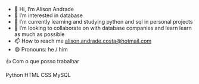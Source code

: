 - 👋 Hi, I’m Alison Andrade
- 👀 I’m interested in database
- 🌱 I’m currently learning and studying python and sql 
in personal projects
- 💞️ I’m looking to collaborate on with database companies and learn learn as much as possible
- 📫 How to reach me alison.andrade.costa@hotmail.com
- 😄 Pronouns: he / him

👍 Com o que posso trabalhar

 Python
 HTML
 CSS
 MySQL
